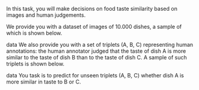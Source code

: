 In this task, you will make decisions on food taste similarity based on images and human judgements.

We provide you with a dataset of images of 10.000 dishes, a sample of which is shown below.

data
We also provide you with a set of triplets (A, B, C) representing human annotations: the human annotator judged that the taste of dish A is more similar to the taste of dish B than to the taste of dish C. A sample of such triplets is shown below.

data
You task is to predict for unseen triplets (A, B, C) whether dish A is more similar in taste to B or C.
